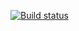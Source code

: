 [![Build status](https://ci.appveyor.com/api/projects/status/k3sdoe81pt6tg9kh?svg=true)](https://ci.appveyor.com/project/Madlaxxx/auto6)